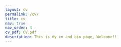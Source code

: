 ```yaml
---
layout: cv
permalink: /cv/
title: cv
nav: true
nav_order: 4
cv_pdf: CV.pdf
description: This is my cv and bio page, Welcome!!
---
```

